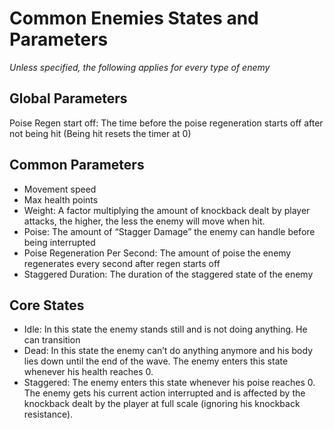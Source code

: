 # Common Enemies States and Parameters

*Unless specified, the following applies for every type of enemy*

## Global Parameters
Poise Regen start off: The time before the poise regeneration starts off after not being hit (Being hit resets the timer at 0)

## Common Parameters
- Movement speed
- Max health points
- Weight: A factor multiplying the amount of knockback dealt by player attacks, the higher, the less the enemy will move when hit.
- Poise: The amount of “Stagger Damage” the enemy can handle before being interrupted
- Poise Regeneration Per Second: The amount of poise the enemy regenerates every second after regen starts off
- Staggered Duration: The duration of the staggered state of the enemy

## Core States
- Idle: In this state the enemy stands still and is not doing anything. He can transition
- Dead: In this state the enemy can’t do anything anymore and his body lies down until the end of the wave. The enemy enters this state whenever his health reaches 0.
- Staggered: The enemy enters this state whenever his poise reaches 0. The enemy gets his current action interrupted and is affected by the knockback dealt by the player at full scale (ignoring his knockback resistance). 
